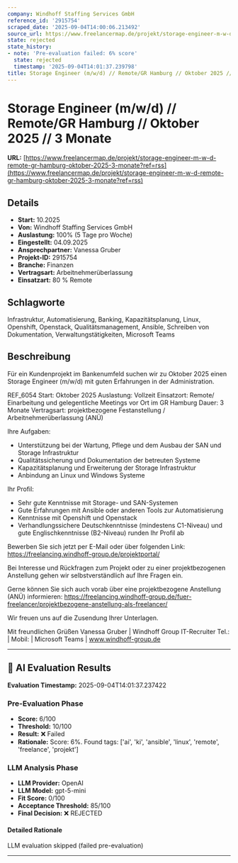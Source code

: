 ```yaml
---
company: Windhoff Staffing Services GmbH
reference_id: '2915754'
scraped_date: '2025-09-04T14:00:06.213492'
source_url: https://www.freelancermap.de/projekt/storage-engineer-m-w-d-remote-gr-hamburg-oktober-2025-3-monate?ref=rss
state: rejected
state_history:
- note: 'Pre-evaluation failed: 6% score'
  state: rejected
  timestamp: '2025-09-04T14:01:37.239798'
title: Storage Engineer (m/w/d) // Remote/GR Hamburg // Oktober 2025 // 3 Monate
---
```



# Storage Engineer (m/w/d) // Remote/GR Hamburg // Oktober 2025 // 3 Monate
**URL:** [https://www.freelancermap.de/projekt/storage-engineer-m-w-d-remote-gr-hamburg-oktober-2025-3-monate?ref=rss](https://www.freelancermap.de/projekt/storage-engineer-m-w-d-remote-gr-hamburg-oktober-2025-3-monate?ref=rss)
## Details
- **Start:** 10.2025
- **Von:** Windhoff Staffing Services GmbH
- **Auslastung:** 100% (5 Tage pro Woche)
- **Eingestellt:** 04.09.2025
- **Ansprechpartner:** Vanessa Gruber
- **Projekt-ID:** 2915754
- **Branche:** Finanzen
- **Vertragsart:** Arbeitnehmerüberlassung
- **Einsatzart:** 80
                                                % Remote

## Schlagworte
Infrastruktur, Automatisierung, Banking, Kapazitätsplanung, Linux, Openshift, Openstack, Qualitätsmanagement, Ansible, Schreiben von Dokumentation, Verwaltungstätigkeiten, Microsoft Teams

## Beschreibung
Für ein Kundenprojekt im Bankenumfeld suchen wir zu Oktober 2025 einen Storage Engineer (m/w/d) mit guten Erfahrungen in der Administration.

REF_6054
Start: Oktober 2025
Auslastung: Vollzeit
Einsatzort: Remote/ Einarbeitung und gelegentliche Meetings vor Ort im GR Hamburg
Dauer: 3 Monate
Vertragsart: projektbezogene Festanstellung / Arbeitnehmerüberlassung (ANÜ)

Ihre Aufgaben:
- Unterstützung bei der Wartung, Pflege und dem Ausbau der SAN und Storage Infrastruktur
- Qualitätssicherung und Dokumentation der betreuten Systeme
- Kapazitätsplanung und Erweiterung der Storage Infrastruktur
- Anbindung an Linux und Windows Systeme

Ihr Profil:
- Sehr gute Kenntnisse mit Storage- und SAN-Systemen
- Gute Erfahrungen mit Ansible oder anderen Tools zur Automatisierung
- Kenntnisse mit Openshift und Openstack
- Verhandlungssichere Deutschkenntnisse (mindestens C1-Niveau) und gute Englischkenntnisse (B2-Niveau) runden Ihr Profil ab

Bewerben Sie sich jetzt per E-Mail oder über folgenden Link:
https://freelancing.windhoff-group.de/projektportal/

Bei Interesse und Rückfragen zum Projekt oder zu einer projektbezogenen Anstellung gehen wir selbstverständlich auf Ihre Fragen ein.

Gerne können Sie sich auch vorab über eine projektbezogene Anstellung (ANÜ) informieren:
https://freelancing.windhoff-group.de/fuer-freelancer/projektbezogene-anstellung-als-freelancer/

Wir freuen uns auf die Zusendung Ihrer Unterlagen.

Mit freundlichen Grüßen
Vanessa Gruber | Windhoff Group
IT-Recruiter
Tel.: | Mobil: | Microsoft Teams
| www.windhoff-group.de

---

## 🤖 AI Evaluation Results

**Evaluation Timestamp:** 2025-09-04T14:01:37.237422

### Pre-Evaluation Phase
- **Score:** 6/100
- **Threshold:** 10/100
- **Result:** ❌ Failed
- **Rationale:** Score: 6%. Found tags: ['ai', 'ki', 'ansible', 'linux', 'remote', 'freelance', 'projekt']

### LLM Analysis Phase
- **LLM Provider:** OpenAI
- **LLM Model:** gpt-5-mini
- **Fit Score:** 0/100
- **Acceptance Threshold:** 85/100
- **Final Decision:** ❌ REJECTED

#### Detailed Rationale
LLM evaluation skipped (failed pre-evaluation)

---
